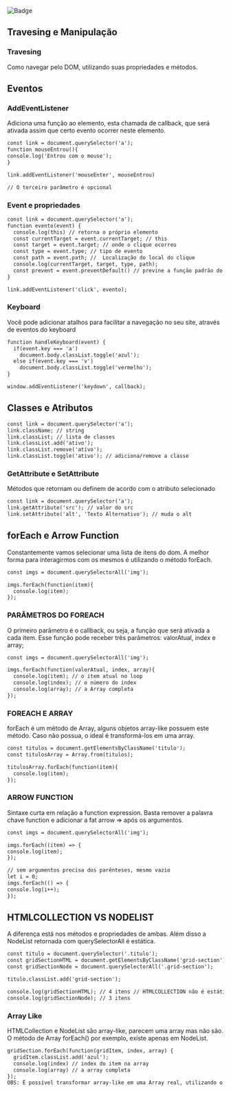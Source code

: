 ![Badge](https://img.shields.io/badge/Autor-AndrewSoares-%237159c1?style=for-the-badge&logo=ghost)
## Travesing e Manipulação
 ### Travesing
 <p> Como navegar pelo DOM, utilizando suas propriedades e métodos. </p>


## Eventos
### AddEventListener
<p> Adiciona uma função ao elemento, esta chamada de callback, que será ativada assim que certo evento ocorrer neste elemento. </p>

```diff
const link = document.querySelector('a');
function mouseEntrou(){
console.log('Entrou com o mouse');
}

link.addEventListener('mouseEnter', mouseEntrou)

// O terceiro parâmetro é opcional
```
### Event e propriedades

```diff
const link = document.querySelector('a');
function evento(event) {
  console.log(this) // retorna o próprio elemento
  const currentTarget = event.currentTarget; // this
  const target = event.target; // onde o clique ocorreu
  const type = event.type; // tipo de evento
  const path = event.path; //  Localização do local do clique
  console.log(currentTarget, target, type, path);
  const prevent = event.preventDefault() // previne a função padrão do evento no browser. No caso, de link interno n deixa ele ser ativado.
}

link.addEventListener('click', evento);
```
### Keyboard
<p>Você pode adicionar atalhos para facilitar a navegação no seu site, através de eventos do keyboard </p>

```diff
function handleKeyboard(event) {
  if(event.key === 'a')
    document.body.classList.toggle('azul');
  else if(event.key === 'v')
    document.body.classList.toggle('vermelho');
}

window.addEventListener('keydown', callback);
```
## Classes e Atributos

```diff
const link = document.querySelector('a');
link.className; // string
link.classList; // lista de classes
link.classList.add('ativo');
link.classList.remove('ativo');
link.classList.toggle('ativo'); // adiciona/remove a classe
```
### GetAttribute e SetAttribute
<p> Métodos que retornam ou definem de acordo com o atributo selecionado </p>

```diff
const link = document.querySelector('a');
link.getAttribute('src'); // valor do src
link.setAttribute('alt', 'Texto Alternativo'); // muda o alt

```

## forEach e Arrow Function

<p>Constantemente vamos selecionar uma lista de itens do dom. A melhor forma para interagirmos com os mesmos é utilizando o método forEach. </p>

```diff
const imgs = document.querySelectorAll('img');

imgs.forEach(function(item){
  console.log(item);
});
```

### PARÂMETROS DO FOREACH

<p> O primeiro parâmetro é o callback, ou seja, a função que será ativada a cada item. Esse função pode receber três parâmetros: valorAtual, index e array;</p>

```diff
const imgs = document.querySelectorAll('img');

imgs.forEach(function(valorAtual, index, array){
  console.log(item); // o item atual no loop
  console.log(index); // o número do index
  console.log(array); // a Array completa
});
```

### FOREACH E ARRAY

<p> forEach é um método de Array, alguns objetos array-like possuem este método. Caso não possua, o ideal é transformá-los em uma array.</p>

```diff
const titulos = document.getElementsByClassName('titulo');
const titulosArray = Array.from(titulos);

titulosArray.forEach(function(item){
  console.log(item);
});
```

### ARROW FUNCTION

<p>Sintaxe curta em relação a function expression. Basta remover a palavra chave function e adicionar a fat arrow => após os argumentos. </p>

```diff
const imgs = document.querySelectorAll('img');

imgs.forEach((item) => {
console.log(item);
});

// sem argumentos precisa dos parênteses, mesmo vazio
let i = 0;
imgs.forEach(() => {
console.log(i++);
});
```

## HTMLCOLLECTION VS NODELIST

<p>A diferença está nos métodos e propriedades de ambas. Além disso a NodeList retornada com querySelectorAll é estática. </p>

```diff
const titulo = document.querySelector('.titulo');
const gridSectionHTML = document.getElementsByClassName('grid-section');
const gridSectionNode = document.querySelectorAll('.grid-section');

titulo.classList.add('grid-section');

console.log(gridSectionHTML); // 4 itens // HTMLCOLLECTION não é estática como a nodelist
console.log(gridSectionNode); // 3 itens
```

### Array Like

<p>HTMLCollection e NodeList são array-like, parecem uma array mas não são. O método de Array forEach() por exemplo, existe apenas em NodeList.</p>

```diff
gridSection.forEach(function(gridItem, index, array) {
  gridItem.classList.add('azul');
  console.log(index) // index do item na array
  console.log(array) // a array completa
});
OBS: É possível transformar array-like em uma Array real, utilizando o método Array.from(gridSection)
```
